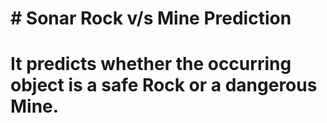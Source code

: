 # # Sonar Rock v/s Mine Prediction

# It predicts whether the occurring object is a safe Rock or a dangerous Mine.  
